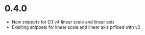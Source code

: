 # 0.4.0
* New snippets for D3 v4 linear scale and linear axis
* Exisiting snippets for linear scale and linear axis prfixed with v3